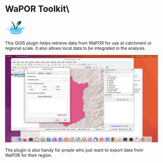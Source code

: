 # WaPOR Toolkit\
![Icon !](https://github.com/OpenWaterNetwork/WaPOR-Toolkit/blob/main/wt_icon.png)

This QGIS plugin helps retrieve data from WaPOR for use at catchment or regional scale. It also allows local data to be integrated in the analysis.

![Screenshot !](https://github.com/OpenWaterNetwork/WaPOR-Toolkit/blob/main/images/screen_grab_1.png)

The plugin is also handy for prople who just want to export data from WaPOR for their region.
